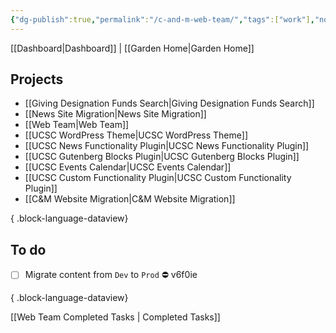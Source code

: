 ```yaml
---
{"dg-publish":true,"permalink":"/c-and-m-web-team/","tags":["work"],"noteIcon":"","created":"2025-01-09T07:46:02.015-08:00","updated":"2025-01-09T07:46:02.015-08:00"}
---
```


[[Dashboard\|Dashboard]] | [[Garden Home\|Garden Home]]
## Projects
- [[Giving Designation Funds Search\|Giving Designation Funds Search]]
- [[News Site Migration\|News Site Migration]]
- [[Web Team\|Web Team]]
- [[UCSC WordPress Theme\|UCSC WordPress Theme]]
- [[UCSC News Functionality Plugin\|UCSC News Functionality Plugin]]
- [[UCSC Gutenberg Blocks Plugin\|UCSC Gutenberg Blocks Plugin]]
- [[UCSC Events Calendar\|UCSC Events Calendar]]
- [[UCSC Custom Functionality Plugin\|UCSC Custom Functionality Plugin]]
- [[C&M Website Migration\|C&M Website Migration]]

{ .block-language-dataview}
## To do

- [ ] Migrate content from `Dev` to `Prod` ⛔ v6f0ie

{ .block-language-dataview}

[[Web Team Completed Tasks \| Completed Tasks]]

